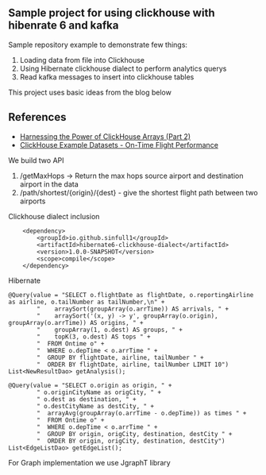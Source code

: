 
## Sample project for using clickhouse with hibenrate 6 and kafka

Sample repository example to demonstrate few things:

1. Loading data from file into Clickhouse
2. Using Hibernate clickhouse dialect to perform analytics querys
3. Read kafka messages to insert into clickhouse tables

This project uses basic ideas from the blog below

## References

- [Harnessing the Power of ClickHouse Arrays (Part 2)](https://altinity.com/blog/harnessing-the-power-of-clickhouse-arrays-part-2)
- [ClickHouse Example Datasets - On-Time Flight Performance](https://clickhouse.com/docs/en/getting-started/example-datasets/ontime)

We build two API

1. /getMaxHops -> Return the max hops source airport and destination airport in the data
2. /path/shortest/{origin}/{dest} - give the shortest flight path between two airports

Clickhouse dialect inclusion

        <dependency>
            <groupId>io.github.sinfull1</groupId>
            <artifactId>hibernate6-clickhouse-dialect</artifactId>
            <version>1.0.0-SNAPSHOT</version>
            <scope>compile</scope>
        </dependency>

Hibernate 

    @Query(value = "SELECT o.flightDate as flightDate, o.reportingAirline as airline, o.tailNumber as tailNumber,\n" +
            "    arraySort(groupArray(o.arrTime)) AS arrivals, " +
            "    arraySort('(x, y) -> y', groupArray(o.origin), groupArray(o.arrTime)) AS origins, " +
            "    groupArray(1, o.dest) AS groups, " +
            "    topK(3, o.dest) AS tops " +
            "  FROM Ontime o" +
            "  WHERE o.depTime < o.arrTime " +
            "  GROUP BY flightDate, airline, tailNumber " +
            "  ORDER BY flightDate, airline, tailNumber LIMIT 10")
    List<NewResultDao> getAnalysis();

    @Query(value = "SELECT o.origin as origin, " +
            " o.originCityName as origCity, " +
            " o.dest as destination, " +
            " o.destCityName as destCity, " +
            "  arrayAvg(groupArray(o.arrTime - o.depTime)) as times " +
            "  FROM Ontime o" +
            "  WHERE o.depTime < o.arrTime " +
            "  GROUP BY origin, origCity, destination, destCity " +
            "  ORDER BY origin, origCity, destination, destCity")
    List<EdgeListDao> getEdgeList();


For Graph implementation we use JgraphT library

